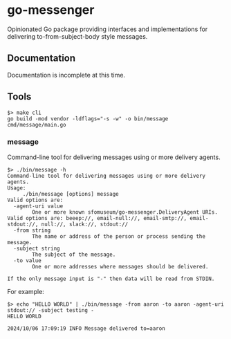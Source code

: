 # go-messenger

Opinionated Go package providing interfaces and implementations for delivering to-from-subject-body style messages.

## Documentation

Documentation is incomplete at this time.

## Tools

```
$> make cli 
go build -mod vendor -ldflags="-s -w" -o bin/message cmd/message/main.go
```

### message

Command-line tool for delivering messages using or more delivery agents.

```
$> ./bin/message -h
Command-line tool for delivering messages using or more delivery agents.
Usage:
	 ./bin/message [options] message
Valid options are:
  -agent-uri value
    	One or more known sfomuseum/go-messenger.DeliveryAgent URIs. Valid options are: beeep://, email-null://, email-smtp://, email-stdout://, null://, slack://, stdout://
  -from string
    	The name or address of the person or process sending the message.
  -subject string
    	The subject of the message.
  -to value
    	One or more addresses where messages should be delivered.

If the only message input is "-" then data will be read from STDIN.
```

For example:

```
$> echo "HELLO WORLD" | ./bin/message -from aaron -to aaron -agent-uri stdout:// -subject testing -
HELLO WORLD

2024/10/06 17:09:19 INFO Message delivered to=aaron
```